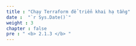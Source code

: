 ```yaml
---
title : "Chạy Terraform để triển khai hạ tầng"
date :  "`r Sys.Date()`" 
weight : 3
chapter : false
pre : " <b> 2.1.3 </b> "
---
```


